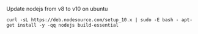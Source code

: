 Update nodejs from v8 to v10 on ubuntu

    curl -sL https://deb.nodesource.com/setup_10.x | sudo -E bash - apt-get install -y -qq nodejs build-essential
